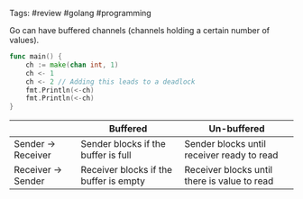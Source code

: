 Tags: #review #golang #programming

Go can have buffered channels (channels holding a certain number of values).

```go
func main() {
	ch := make(chan int, 1)
	ch <- 1
	ch <- 2 // Adding this leads to a deadlock
	fmt.Println(<-ch)
	fmt.Println(<-ch)
}

```

|                    | Buffered                               | Un-buffered                                  |
| ------------------ | -------------------------------------- | -------------------------------------------- |
| Sender -> Receiver | Sender blocks if the buffer is full    | Sender blocks until receiver ready to read   |
| Receiver -> Sender | Receiver blocks if the buffer is empty | Receiver blocks until there is value to read |
